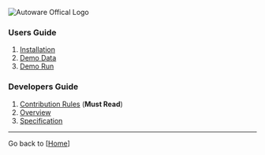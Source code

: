 ![Autoware Offical Logo](https://github.com/CPFL/Autoware/raw/master/docs/images/autoware_logo_1.png?height=54&width=320)

### Users Guide

1. [Installation](https://github.com/CPFL/Autoware/wiki/Installation)
1. [Demo Data](https://github.com/CPFL/Autoware/wiki/Demo-Data)
1. [Demo Run](https://github.com/CPFL/Autoware/wiki/Demo-Run)

### Developers Guide

1. [Contribution Rules](https://github.com/CPFL/Autoware/wiki/Contribution-Rules) (**Must Read**)
1. [Overview](https://github.com/CPFL/Autoware/wiki/Overview)
1. [Specification](https://github.com/CPFL/Autoware/wiki/Specification)

***

Go back to [[Home](https://github.com/CPFL/Autoware/wiki)]